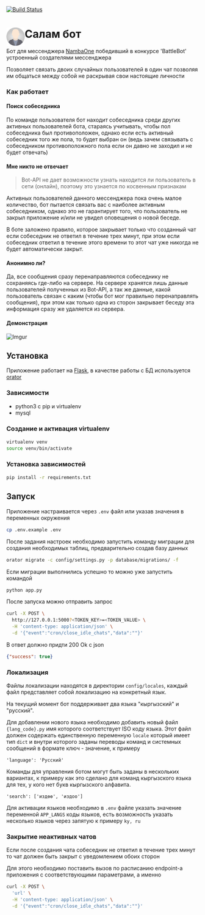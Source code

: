 [![Build Status](https://travis-ci.org/erjanmx/salam-bot.svg?branch=master)](https://travis-ci.org/erjanmx/salam-bot)

 # Салам бот <img src="salam_bot.png" align="left" height="48" width="48" >



Бот для мессенджера [NambaOne](https://namba1.co/) победивший в конкурсе 'BattleBot' устроенный создателями мессенджера

Позволяет связать двоих случайных пользователей в один чат позволяя им общаться между собой не раскрывая свои настоящие личности

### Как работает

#### Поиск собеседника 

По команде пользователя бот находит собеседника среди других активных пользователей бота, стараясь учитывать, чтобы пол собеседника был противоположен, однако если есть активный собеседник того же пола, то будет выбран он (ведь зачем связывать с собеседником противоположного пола если он давно не заходил и не будет отвечать)

#### Мне никто не отвечает

> Bot-API не дает возможности узнать находится ли пользователь в сети (онлайн), поэтому это узнается по косвенным признакам

Активных пользователей данного мессенджера пока очень малое количество, бот пытается связать вас с наиболее активным собеседником, однако это не гарантирует того, что пользователь не закрыл приложение и/или не увидел оповещения о новой беседе.

В боте заложено правило, которое закрывает только что созданный чат если собеседник не ответил в течение трех минут, при этом если собеседник ответил в течение этого времени то этот чат уже никогда не будет автоматически закрыт.

#### Анонимно ли?

Да, все сообщения сразу перенаправляются собеседнику не сохраняясь где-либо на сервере. На сервере хранятся лишь данные пользователей полученных из Bot-API, а так же данные, какой пользователь связан с каким (чтобы бот мог правильно перенаправлять сообщения), при этом как только одна из сторон закрывает беседу эта информация сразу же удаляется из сервера.


#### Демонстрация
![Imgur](http://i.imgur.com/rNPY46j.gif)


## Установка

Приложение работает на [Flask](http://flask.pocoo.org/), в качестве работы с БД используется [orator](https://orator-orm.com/)

### Зависимости

- python3 с pip и virtualenv
- mysql

### Создание и активация virtualenv

```bash
virtualenv venv
source venv/bin/activate
```

### Установка зависимостей

```bash
pip install -r requirements.txt
```

## Запуск

Приложение настраивается через `.env` файл или указав значения в переменных окружения
```bash
cp .env.example .env
```

После задания настроек необходимо запустить команду миграции для создания необходимых таблиц, предварительно создав базу данных

```bash
orator migrate -c config/settings.py -p database/migrations/ -f
```

Если миграции выполнились успешно то можно уже запустить командой

```bash
python app.py
```

После запуска можно отправить запрос 
```bash
curl -X POST \
  http://127.0.0.1:5000?<TOKEN_KEY>=<TOKEN_VALUE> \
  -H 'content-type: application/json' \
  -d '{"event":"cron/close_idle_chats","data":""}'
```

В ответ должно придти 200 Ok c json
```json
{"success": true}
```

### Локализация

Файлы локализации находятся в директории `config/locales`, каждый файл представляет собой локализацию на конкретный язык.

На текущий момент бот поддерживает два языка "кыргызский" и "русский".

Для добавлении нового языка необходимо добавить новый файл `{lang_code}.py` имя которого соответствует ISO коду языка. 
Этот файл должен содержать единственную переменную `locale` который имеет тип `dict` и внутри которого заданы переводы команд и системных сообщений в формате ключ - значение, к примеру

```
'language': 'Русский'
```

Команды для управления ботом могут быть заданы в нескольких вариантах, к примеру как это сделано для команд кыргызского языка для тех, у кого нет букв кыргызского алфавита. 

```
'search': ['издөө', 'издоо']
```

Для активации языков необходимо в `.env` файле указать значение переменной `APP_LANGS` коды языков, есть возможность указать несколько языков через запятую к примеру `ky, ru`
### Закрытие неактивных чатов

Если после создания чата собеседник не ответил в течение трех минут то чат должен быть закрыт с уведомлением обоих сторон

Для этого необходимо поставить вызов по расписанию endpoint-a приложения с соответствующими параметрами, а именно

```bash
curl -X POST \
  'url' \
  -H 'content-type: application/json' \
  -d '{"event":"cron/close_idle_chats","data":""}'
```
